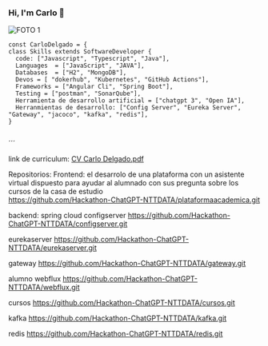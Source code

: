 ### Hi, I'm Carlo  👋

![FOTO 1](https://github.com/CarloDelgado/CarloDelgado/assets/53985101/d9f4b9ca-65e7-4360-a9ec-0f1e767476c3)

```JS 
const CarloDelgado = {
class Skills extends SoftwareDeveloper {
  code: ["Javascript", "Typescript", "Java"],
  Languages  = ["JavaScript", "JAVA"],
  Databases  = ["H2", "MongoDB"],
  Devos = [ "dokerhub", "Kubernetes", "GitHub Actions"],
  Frameworks = ["Angular Cli", "Spring Boot"],
  Testing = ["postman", "SonarQube"],
  Herramienta de desarrollo artificial = ["chatgpt 3", "Open IA"],
  Herranmientas de desarrollo: ["Config Server", "Eureka Server", "Gateway", "jacoco", "kafka", "redis"],
}


```
<!--
**CarloDelgado/CarloDelgado** is a ✨ _special_ ✨ repository because its `README.md` (this file) appears on your GitHub profile.

Here are some ideas to get you started:

- 🔭 I’m currently working on ...
- 🌱 I’m currently learning ...
- 👯 I’m looking to collaborate on ...
- 🤔 I’m looking for help with ...
- 💬 Ask me about ...
- 📫 How to reach me: ...
- 😄 Pronouns: ...
- ⚡ Fun fact: ...
-->
´´´

link de curriculum: [CV Carlo Delgado.pdf](https://github.com/CarloDelgado/CarloDelgado/files/12605189/CV.Carlo.Delgado.pdf)

Repositorios:
Frontend: el desarrolo de una plataforma con un asistente virtual dispuesto para ayudar al alumnado con sus pregunta sobre los cursos de la casa de estudio  
https://github.com/Hackathon-ChatGPT-NTTDATA/plataformaacademica.git

backend: spring cloud
configserver
https://github.com/Hackathon-ChatGPT-NTTDATA/configserver.git

eurekaserver 
https://github.com/Hackathon-ChatGPT-NTTDATA/eurekaserver.git

gateway
https://github.com/Hackathon-ChatGPT-NTTDATA/gateway.git

alumno webflux
https://github.com/Hackathon-ChatGPT-NTTDATA/webflux.git
 
cursos
https://github.com/Hackathon-ChatGPT-NTTDATA/cursos.git

kafka
https://github.com/Hackathon-ChatGPT-NTTDATA/kafka.git

redis
https://github.com/Hackathon-ChatGPT-NTTDATA/redis.git

